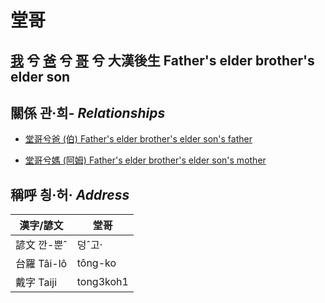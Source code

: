 # 堂哥
## [我](member1.md) 兮 [爸](member2.md) 兮 [哥](member10.md) 兮 大漢後生 Father's elder brother's elder son

## 關係 관·희- _Relationships_

- [堂哥兮爸 (伯) Father's elder brother's elder son's father](member10.md)

- [堂哥兮媽 (阿姆) Father's elder brother's elder son's mother](member33.md)



## 稱呼 칑·허· _Address_

漢字/諺文 | 堂哥
--- | ---
諺文 깐-뿐ˆ | 덩ˆ고·
台羅 Tâi-lô | tông-ko
戴字 Taiji | tong3koh1


